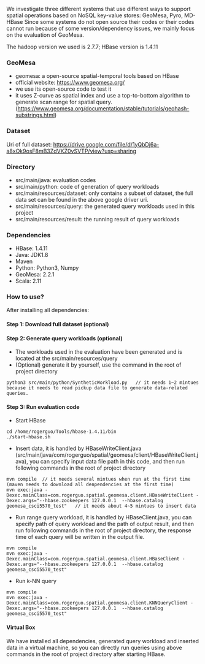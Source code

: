 We investigate three different systems that use different ways to support spatial operations based on NoSQL key-value stores: GeoMesa, Pyro, MD-HBase
Since some systems do not open source their codes or their codes cannot run because of some version/dependency issues, we mainly focus on the evaluation of GeoMesa. 

The hadoop version we used is 2.7.7; HBase version is 1.4.11

### GeoMesa
- geomesa: a open-source spatial-temporal tools based on HBase
- official website: https://www.geomesa.org/
- we use its open-source code to test it
- it uses Z-curve as spatial index and use a top-to-bottom algorithm to generate scan range for spatial query. (https://www.geomesa.org/documentation/stable/tutorials/geohash-substrings.html)

### Dataset
Uri of full dataset: https://drive.google.com/file/d/1yQbDj6a-a8xOk9osF8mB3ZdVKZ0vSVTP/view?usp=sharing
  

### Directory
- src/main/java: evaluation codes
- src/main/python: code of generation of query workloads
- src/main/resources/dataset: only contains a subset of dataset, the full data set can be found in the above google driver uri.
- src/main/resources/query: the generated query workloads used in this project
- src/main/resources/result: the running result of query workloads

### Dependencies
- HBase: 1.4.11
- Java: JDK1.8
- Maven
- Python: Python3, Numpy
- GeoMesa: 2.2.1
- Scala: 2.11

### How to use?
After installing all dependencies: 
#### Step 1: Download full dataset (optional)

#### Step 2: Generate query workloads (optional)
- The workloads used in the evaluation have been generated and is located at the src/main/resources/query
- (Optional) generate it by yourself, use the command in the root of project directory
```
python3 src/main/python/SyntheticWorkload.py   // it needs 1~2 mintues because it needs to read pickup data file to generate data-related queries. 
```

#### Step 3: Run evaluation code
- Start HBase
```
cd /home/rogerguo/Tools/hbase-1.4.11/bin
./start-hbase.sh
```


- Insert data, it is handled by HBaseWriteClient.java (src/main/java/com/rogerguo/spatial/geomesa/client/HBaseWriteClient.java), you can specify input data file path in this code, and then run following commands in the root of project directory
```
mvn compile  // it needs several mintues when run at the first time (maven needs to download all denpendencies at the first time)
mvn exec:java -Dexec.mainClass=com.rogerguo.spatial.geomesa.client.HBaseWriteClient -Dexec.args="--hbase.zookeepers 127.0.0.1  --hbase.catalog geomesa_csci5570_test"   // it needs about 4~5 mintues to insert data
```

- Run range query workload, it is handled by HBaseClient.java, you can specify path of query workload and the path of output result, and then run following commands in the root of project directory, the response time of each query will be written in the output file.

```
mvn compile
mvn exec:java -Dexec.mainClass=com.rogerguo.spatial.geomesa.client.HBaseClient -Dexec.args="--hbase.zookeepers 127.0.0.1  --hbase.catalog geomesa_csci5570_test"

```

- Run k-NN query
```
mvn compile
mvn exec:java -Dexec.mainClass=com.rogerguo.spatial.geomesa.client.KNNQueryClient -Dexec.args="--hbase.zookeepers 127.0.0.1  --hbase.catalog geomesa_csci5570_test"
```

#### Virtual Box
We have installed all dependencies, generated query workload and inserted data in a virtual machine, so you can directly run queries using above commands in the root of project directory after starting HBase.